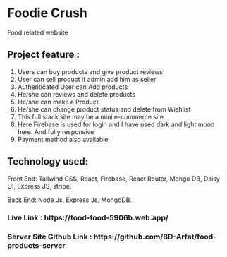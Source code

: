 <h1>Foodie Crush</h1>


<p>Food related website</p>

<h2>Project feature : </h2>

1) Users can buy products and give product reviews
2) User can sell product if admin add him as seller
3) Authenticated User can Add products
4) He/she can reviews and delete products
5) He/she can make a Product
6) He/she can change product status and delete from Wishlist
7) This full stack site may be a mini e-commerce site.
8) Here Firebase is used for login and I have used dark and light mood here. And fully responsive
9) Payment method also available
    

<h2>Technology used:</h2>

<p>Front End: Tailwind CSS, React, Firebase, React Router, Mongo DB, Daisy UI, Express JS, stripe.</p>
<p>Back End: Node Js, Express Js, MongoDB.</p>

<h3>Live Link : https://food-food-5906b.web.app/ </h3>

<h3>Server Site Github Link : https://github.com/BD-Arfat/food-products-server </h3>
